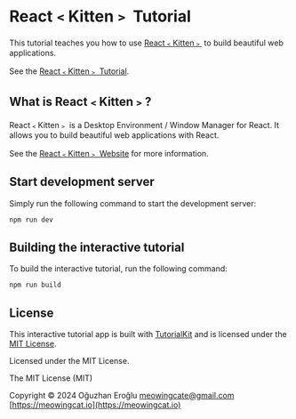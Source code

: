 # React﹤Kitten﹥ Tutorial

This tutorial teaches you how to use [React﹤Kitten﹥](https://github.com/rohanrhu/react-kitten) to build beautiful web applications.

See the [React﹤Kitten﹥ Tutorial](https://kitten-tutorial.meowingcat.io).

## What is React﹤Kitten﹥?

React﹤Kitten﹥ is a Desktop Environment / Window Manager for React. It allows you to build beautiful web applications with React.

See the [React﹤Kitten﹥ Website](https://kitten.meowingcat.io) for more information.

## Start development server

Simply run the following command to start the development server:

```bash
npm run dev
```

## Building the interactive tutorial

To build the interactive tutorial, run the following command:

```bash
npm run build
```

## License

This interactive tutorial app is built with [TutorialKit](https://tutorialkit.dev) and is licensed under the [MIT License](https://opensource.org/licenses/MIT).

Licensed under the MIT License.

The MIT License (MIT)

Copyright © 2024 Oğuzhan Eroğlu <meowingcate@gmail.com> [https://meowingcat.io](https://meowingcat.io)
